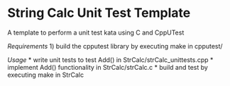 String Calc Unit Test Template
===========

A template to perform a unit test kata using C and CppUTest

*Requirements*
    1) build the cpputest library by executing make in cpputest/

*Usage*
    * write unit tests to test Add() in StrCalc/strCalc_unittests.cpp
    * implement Add() functionality in StrCalc/strCalc.c
    * build and test by executing make in StrCalc

